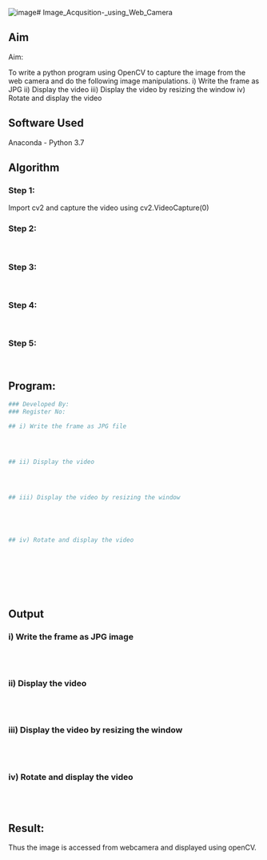 ![image](https://github.com/swethamohanraj/Image_Acqusition-_using_Web_Camera/assets/94228215/e3d8a28f-01ef-4875-b8a5-d0ed68dc028c)# Image_Acqusition-_using_Web_Camera
## Aim
 
Aim:
 
To write a python program using OpenCV to capture the image from the web camera and do the following image manipulations.
i) Write the frame as JPG 
ii) Display the video 
iii) Display the video by resizing the window
iv) Rotate and display the video

## Software Used
Anaconda - Python 3.7
## Algorithm
### Step 1:
Import cv2 and capture the video using cv2.VideoCapture(0)
<br>

### Step 2:
<br>

### Step 3:
<br>

### Step 4:
<br>

### Step 5:
<br>

## Program:
``` Python
### Developed By:
### Register No:

## i) Write the frame as JPG file




## ii) Display the video




## iii) Display the video by resizing the window





## iv) Rotate and display the video









```
## Output

### i) Write the frame as JPG image
</br>
</br>


### ii) Display the video
</br>
</br>


### iii) Display the video by resizing the window
</br>
</br>



### iv) Rotate and display the video
</br>
</br>





## Result:
Thus the image is accessed from webcamera and displayed using openCV.
